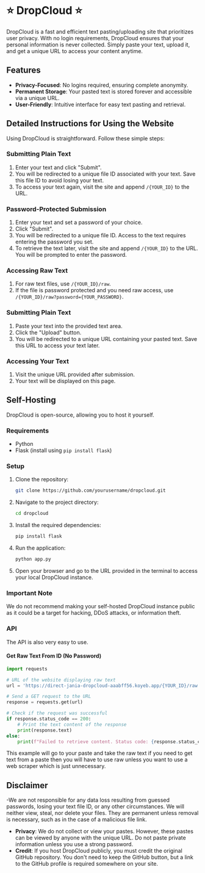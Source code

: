 # ⭐ DropCloud ⭐

DropCloud is a fast and efficient text pasting/uploading site that prioritizes user privacy. With no login requirements, DropCloud ensures that your personal information is never collected. Simply paste your text, upload it, and get a unique URL to access your content anytime.

## Features
- **Privacy-Focused**: No logins required, ensuring complete anonymity.
- **Permanent Storage**: Your pasted text is stored forever and accessible via a unique URL.
- **User-Friendly**: Intuitive interface for easy text pasting and retrieval.

## Detailed Instructions for Using the Website
Using DropCloud is straightforward. Follow these simple steps:

### Submitting Plain Text
1. Enter your text and click "Submit".
2. You will be redirected to a unique file ID associated with your text. Save this file ID to avoid losing your text.
3. To access your text again, visit the site and append `/{YOUR_ID}` to the URL.

### Password-Protected Submission
1. Enter your text and set a password of your choice.
2. Click "Submit".
3. You will be redirected to a unique file ID. Access to the text requires entering the password you set.
4. To retrieve the text later, visit the site and append `/{YOUR_ID}` to the URL. You will be prompted to enter the password.

### Accessing Raw Text
1. For raw text files, use `/{YOUR_ID}/raw`.
2. If the file is password protected and you need raw access, use `/{YOUR_ID}/raw?password={YOUR_PASSWORD}`.

### Submitting Plain Text
1. Paste your text into the provided text area.
2. Click the "Upload" button.
3. You will be redirected to a unique URL containing your pasted text. Save this URL to access your text later.

### Accessing Your Text
1. Visit the unique URL provided after submission.
2. Your text will be displayed on this page.

## Self-Hosting
DropCloud is open-source, allowing you to host it yourself.

### Requirements
- Python
- Flask (install using `pip install flask`)

### Setup
1. Clone the repository:
    ```bash
    git clone https://github.com/yourusername/dropcloud.git
    ```
2. Navigate to the project directory:
    ```bash
    cd dropcloud
    ```
3. Install the required dependencies:
    ```bash
    pip install flask
    ```
4. Run the application:
    ```bash
    python app.py
    ```
5. Open your browser and go to the URL provided in the terminal to access your local DropCloud instance.

### Important Note
We do not recommend making your self-hosted DropCloud instance public as it could be a target for hacking, DDoS attacks, or information theft.

### API

The API is also very easy to use.

#### Get Raw Text From ID (No Password)
```python
import requests

# URL of the website displaying raw text
url = 'https://direct-jania-dropcloud-aaabff56.koyeb.app/{YOUR_ID}/raw'  # Replace with the actual URL of your paste file

# Send a GET request to the URL
response = requests.get(url)

# Check if the request was successful
if response.status_code == 200:
    # Print the text content of the response
    print(response.text)
else:
    print(f"Failed to retrieve content. Status code: {response.status_code}")
```
This example will go to your paste and take the raw text if you need to get text from a paste then you will have to use raw unless you want to use a web scraper which is just unnecessary.

## Disclaimer
-We are not responsible for any data loss resulting from guessed passwords, losing your text file ID, or any other circumstances. We will neither view, steal, nor delete your files. They are permanent unless removal is necessary, such as in the case of a malicious file link.
- **Privacy**: We do not collect or view your pastes. However, these pastes can be viewed by anyone with the unique URL. Do not paste private information unless you use a strong password.
- **Credit**: If you host DropCloud publicly, you must credit the original GitHub repository. You don't need to keep the GitHub button, but a link to the GitHub profile is required somewhere on your site.
